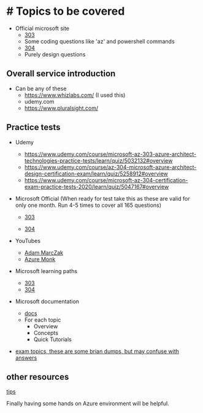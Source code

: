 # # Topics to be covered

* Official microsoft site 
  * [303](https://docs.microsoft.com/en-us/learn/certifications/exams/az-303)
   * Some coding questions like 'az' and powershell commands
  * [304](https://docs.microsoft.com/en-us/learn/certifications/exams/az-304)
   * Purely design questions
  
## Overall service introduction
* Can be any of these
  * https://www.whizlabs.com/ (I used this)
  * udemy.com
  * https://www.pluralsight.com/

## Practice tests
* Udemy
  * https://www.udemy.com/course/microsoft-az-303-azure-architect-technologies-practice-tests/learn/quiz/5032132#overview
  * https://www.udemy.com/course/az-304-microsoft-azure-architect-design-certification-exam/learn/quiz/5258912#overview
  * https://www.udemy.com/course/microsoft-az-304-certification-exam-practice-tests-2020/learn/quiz/5047167#overview

* Microsoft Official (When ready for test take this as these are valid for only one month. Run 4-5 times to cover all 165 questions)
  * [303](https://www.mindhub.com/az-303-microsoft-azure-architect-technologies-microsoft-official-practice-test/p/MU-AZ-303?utm_source=microsoft&utm_medium=certpage&utm_campaign=msofficialpractice)

  * [304](https://www.mindhub.com/az-304-microsoft-azure-architect-design-microsoft-official-practice-test/p/MU-AZ-304?utm_source=microsoft&utm_medium=certpage&utm_campaign=msofficialpractice)

* YouTubes
  * [Adam MarcZak](https://www.youtube.com/c/Azure4Everyone/playlists)
  * [Azure Monk](https://www.youtube.com/c/LessThan5Min/videos)

* Microsoft learning paths
  * [303](https://docs.microsoft.com/en-us/learn/certifications/exams/az-303)
  * [304](https://docs.microsoft.com/en-us/learn/certifications/exams/az-304)

* Microsoft documentation
  * [docs](https://docs.microsoft.com/en-us/azure/?product=popular)
  * For each topic
    * Overview
    * Concepts
    * Quick Tutorials

* [exam topics, these are some brian dumps, but may confuse with answers](https://www.examtopics.com/exams/microsoft/az-304/)

## other resources
[tips](https://charbelnemnom.com/passed-az-304-exam-microsoft-azure-architect-design/)

Finally having some hands on Azure environment will be helpful.
